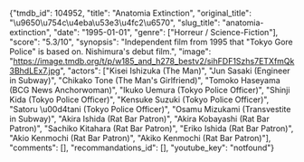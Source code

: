 {"tmdb_id": 104952, "title": "Anatomia Extinction", "original_title": "\u9650\u754c\u4eba\u53e3\u4fc2\u6570", "slug_title": "anatomia-extinction", "date": "1995-01-01", "genre": ["Horreur / Science-Fiction"], "score": "5.3/10", "synopsis": "Independent film from 1995 that \"Tokyo Gore Police\" is based on. Nishimura's debut film.", "image": "https://image.tmdb.org/t/p/w185_and_h278_bestv2/sihFDF1Szhs7ETXfmQk3BhdLEx7.jpg", "actors": ["Kisei Ishizuka (The Man)", "Jun Sasaki (Engineer in Subway)", "Chikako Tone (The Man's Girlfriend)", "Tomoko Haseyama (BCG News Anchorwoman)", "Ikuko Uemura (Tokyo Police Officer)", "Shinji Kida (Tokyo Police Officer)", "Kensuke Suzuki (Tokyo Police Officer)", "Satoru \u00d4tani (Tokyo Police Officer)", "Osamu Mizukami (Transvestite in Subway)", "Akira Ishida (Rat Bar Patron)", "Akira Kobayashi (Rat Bar Patron)", "Sachiko Kitahara (Rat Bar Patron)", "Eriko Ishida (Rat Bar Patron)", "Akio Kenmochi (Rat Bar Patron)", "Akiko Kenmochi (Rat Bar Patron)"], "comments": [], "recommandations_id": [], "youtube_key": "notfound"}
